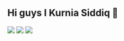 ## Hi guys I Kurnia Siddiq 👋

<!--
**kursisiddiqsiddiq-ui/kursisiddiqsiddiq-ui** is a ✨ _special_ ✨ repository because its `README.md` (this file) appears on your GitHub profile.

Here are some ideas to get you started:

- 🔭 I’m currently working on ...
- 🌱 I’m currently learning ...
- 👯 I’m looking to collaborate on ...
- 🤔 I’m looking for help with ...
- 💬 Ask me about ...
- 📫 How to reach me: ...
- 😄 Pronouns: ...
- ⚡ Fun fact: ...
-->
![](https://media.giphy.com/media/v1.Y2lkPTc5MGI3NjExd2lidTRweHFoaHZpeWpmMHEzc202OWUzNGJyaWpkMXNwOTNveHB4ZSZlcD12MV9naWZzX3NlYXJjaCZjdD1n/aAbax5anloMNk6TSP9/giphy.gif)
![](https://media.giphy.com/media/v1.Y2lkPTc5MGI3NjExZTZvZWlob3VndGFzOGtob2VkcW1xaHZ6amxpZzdoN2NsZzR3emM4eCZlcD12MV9naWZzX3NlYXJjaCZjdD1n/zKRlxWqdP4NTok3Ppl/giphy.gif)
![](https://media.giphy.com/media/v1.Y2lkPTc5MGI3NjExZTZvZWlob3VndGFzOGtob2VkcW1xaHZ6amxpZzdoN2NsZzR3emM4eCZlcD12MV9naWZzX3NlYXJjaCZjdD1n/U3UP4fTE6QfuoooLaC/giphy.gif)
